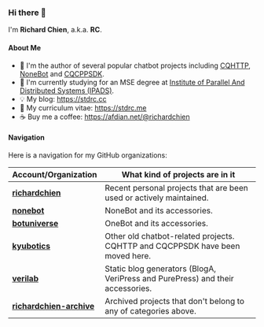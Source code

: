 ### Hi there 👋

<!--
**richardchien/richardchien** is a ✨ _special_ ✨ repository because its `README.md` (this file) appears on your GitHub profile.

Here are some ideas to get you started:

- 🔭 I’m currently working on ...
- 🌱 I’m currently learning ...
- 👯 I’m looking to collaborate on ...
- 🤔 I’m looking for help with ...
- 💬 Ask me about ...
- 📫 How to reach me: ...
- 😄 Pronouns: ...
- ⚡ Fun fact: ...
-->

I'm **Richard Chien**, a.k.a. **RC**.

#### About Me

- 🤖 I'm the author of several popular chatbot projects including [CQHTTP](https://github.com/kyubotics/coolq-http-api), [NoneBot](https://github.com/nonebot/nonebot) and [CQCPPSDK](https://github.com/kyubotics/cqcppsdk).
- 🏫 I'm currently studying for an MSE degree at [Institute of Parallel And Distributed Systems (IPADS)](https://ipads.se.sjtu.edu.cn).
- 💡 My blog: https://stdrc.cc
- 📄 My curriculum vitae: https://stdrc.me
- ☕️ Buy me a coffee: https://afdian.net/@richardchien

#### Navigation

Here is a navigation for my GitHub organizations:

Account/Organization | What kind of projects are in it
--- | ---
**[richardchien](https://github.com/richardchien?tab=repositories)** | Recent personal projects that are been used or actively maintained.
**[nonebot](https://github.com/nonebot)** | NoneBot and its accessories.
**[botuniverse](https://github.com/botuniverse)** | OneBot and its accessories.
**[kyubotics](https://github.com/kyubotics)** | Other old chatbot-related projects. CQHTTP and CQCPPSDK have been moved here.
**[verilab](https://github.com/verilab)** | Static blog generators (BlogA, VeriPress and PurePress) and their accessories.
**[richardchien-archive](https://github.com/richardchien-archive)** | Archived projects that don't belong to any of categories above.
